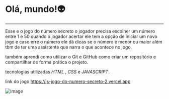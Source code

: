 # Olá, mundo!👽
---
   Esse e o jogo do número secreto o jogador precisa escolher um número entre 1 e 50 quando o jogador acertar ele tem a opção de iniciar um novo jogo e caso erre o número ele dá dicas se o número é menor ou maior além tbm de ter uma assistente que narra o que acontece no jogo.


   também aprendi como utilizar o Git e GitHub como criar um repositório e compartilhar de forma prática o projeto.

tecnologias utilizadas _HTML_ , _CSS_ e _JAVASCRIPT_. 

link do jogo https://js-jogo-do-numero-secreto-2.vercel.app

![image](https://github.com/LucasMB21/js-Jogo-do-numero-secreto-2/assets/130411731/3160027e-a368-48e7-b5f0-d6299291527d)

